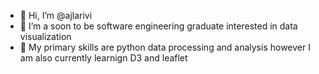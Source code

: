 - 👋 Hi, I’m @ajlarivi
- 👀 I’m a soon to be software engineering graduate interested in data visualization
- 🌱 My primary skills are python data processing and analysis however I am also currently learnign D3 and leaflet

